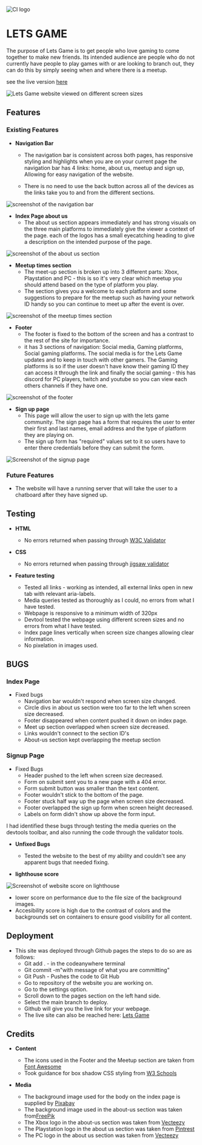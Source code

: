 ![CI logo](https://codeinstitute.s3.amazonaws.com/fullstack/ci_logo_small.png)

# LETS GAME

The purpose of Lets Game is to get people who love gaming to come together to make new friends.
Its intended audience are people who do not currently have people to play games with or are looking to branch out, they can do this by simply seeing when
and where there is a meetup.

see the live version [here](https://liamedwards931.github.io/Project1-LetsGame/)

![Lets Game website viewed on different screen sizes](readme/images/responsive-screenshot.png)

## Features

### Existing Features

- **Navigation Bar**

  - The navigation bar is consistent across both pages, has responsive styling and highlights when you are on your current page
the navigation bar has 4 links: home, about us, meetup and sign up, Allowing for easy navigation of the website.

  - There is no need to use the back button across all of the devices as the links take you to and from the different sections.

![screenshot of the navigation bar](readme/images/navbar-letsgame.png)

- **Index Page about us**
  - The about us section appears immediately and has strong visuals on the three main platforms to immediately give the viewer a context of the page.
    each of the logos has a small eyecatching heading to give a description on the intended purpose of the page.

![screenshot of the about us section](readme/images/aboutus%20screenshot.jpg)

- **Meetup times section**
  - The meet-up section is broken up into 3 different parts: Xbox, Playstation and PC - this is so it's very clear which meetup you should attend
    based on the type of platform you play.
  - The section gives you a welcome to each platform and some suggestions to prepare for the meetup such as having your network ID handy so you can continue to meet up after the event is over.

![screenshot of the meetup times section](readme/images/meetuptimes%20screenshot.jpg)

- **Footer**
  - The footer is fixed to the bottom of the screen and has a contrast to the rest of the site for importance.
  - it has 3 sections of navigation: Social media, Gaming platforms, Social gaming platforms. The social media is for the Lets Game updates and to keep in touch with other gamers. The Gaming platforms is so if the user doesn't have know their gaming ID they can access it through the link and finally the social gaming - this has discord for PC players, twitch and youtube so you can view each others channels if they have one.

![screenshot of the footer](readme/images/footer%20screenshot.png)

- **Sign up page**
  - This page will allow the user to sign up with the lets game community. The sign page has a form that requires the user to enter their first and last names, email address and the type of platform they are playing on.
  - The sign up form has "required" values set to it so users have to enter there credentials before they can submit the form.

![Screenshot of the signup page](readme/images/signupscreenshot.jpg)

### Future Features

- The website will have a running server that will take the user to a chatboard after they have signed up.

## Testing

- **HTML**
  - No errors returned when passing through [W3C Validator](https://validator.w3.org/nu/?doc=https%3A%2F%2Fliamedwards931.github.io%2FProject1-LetsGame%2F)

- **CSS**
  - No errors returned when passing through [jigsaw validator](https://jigsaw.w3.org/css-validator/validator?uri=https%3A%2F%2Fliamedwards931.github.io%2FProject1-LetsGame%2F&profile=css3svg&usermedium=all&warning=1&vextwarning=&lang=en)

- **Feature testing**
  - Tested all links - working as intended, all external links open in new tab with relevant aria-labels.
  - Media queries tested as thoroughly as I could, no errors from what I have tested.
  - Webpage is responsive to a minimum width of 320px
  - Devtool tested the webpage using different screen sizes and no errors from what I have tested.
  - Index page lines vertically when screen size changes allowing clear information.
  - No pixelation in images used.

## BUGS

### Index Page

- Fixed bugs
  - Navigation bar wouldn't respond when screen size changed.
  - Circle divs in about us section were too far to the left when screen size decreased.
  - Footer disappeared when content pushed it down on index page.
  - Meet up section overlapped when screen size decreased.
  - Links wouldn't connect to the section ID's
  - About-us section kept overlapping the meetup section
  
### Signup Page

- Fixed Bugs
  - Header pushed to the left when screen size decreased.
  - Form on submit sent you to a new page with a 404 error.
  - Form submit button was smaller than the text content.
  - Footer wouldn't stick to the bottom of the page.
  - Footer stuck half way up the page when screen size decreased.
  - Footer overlapped the sign up form when screen height decreased.
  - Labels on form didn't show up above the form input.

I had identified these bugs through testing the media queries on the devtools toolbar, and also running the code through the validator tools.
  
- **Unfixed Bugs**
  - Tested the website to the best of my ability and couldn't see any apparent bugs that needed fixing.

- **lighthouse score**

![Screenshot of website score on lighthouse](readme/images/lighthouse-score.png)
- lower score on performance due to the file size of the background images.
- Accesibility score is high due to the contrast of colors and the backgrounds set on containers to ensure good visibility for all content.
  
## Deployment

- This site was deployed through Github pages the steps to do so are as follows:
  - Git add . - in the codeanywhere terminal
  - Git commit -m"with message of what you are committing"
  - Git Push - Pushes the code to Git Hub
  - Go to repository of the website you are working on.
  - Go to the settings option.
  - Scroll down to the pages section on the left hand side.
  - Select the main branch to deploy.
  - Github will give you the live link for your webpage.
  - The live site can also be reached here: [Lets Game](https://liamedwards931.github.io/Project1-LetsGame/)

## Credits

- **Content**
  - The icons used in the Footer and the Meetup section are taken from [Font Awesome](https://fontawesome.com/kits)
  - Took guidance for box shadow CSS styling from [W3 Schools](https://www.w3schools.com/)

- **Media**
  - The background image used for the body on the index page is supplied by [Pixabay](https://pixabay.com/)
  - The background image used in the about-us section was taken from[FreePik](https://www.freepik.com/free-photo/cool-geometric-triangular-figure-neon-laser-light-great-backgrounds_9970519.htm#query=background%20gaming&position=2&from_view=search&track=ais)
  - The Xbox logo in the about-us section was taken from [Vecteezy](https://www.vecteezy.com)
  - The Playstation logo in the about us section was taken from [Pintrest](https://www.pinterest.co.uk/pin/598204763023781305/)
  - The PC logo in the about us section was taken from [Vecteezy](https://www.vecteezy.com/free-vector/pc-logo)

